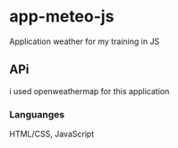 # app-meteo-js
Application weather for my training in JS

## APi
i used openweathermap for this application

### Languanges
HTML/CSS, JavaScript
